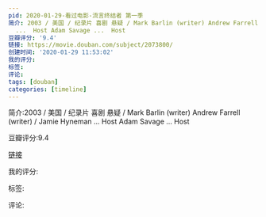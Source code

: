 ```yaml
---
pid: 2020-01-29-看过电影-流言终结者 第一季
简介: 2003 / 美国 / 纪录片 喜剧 悬疑 / Mark Barlin (writer) Andrew Farrell (writer) / Jamie Hyneman
  ...  Host Adam Savage ...  Host
豆瓣评分: '9.4'
链接: https://movie.douban.com/subject/2073800/
创建时间: '2020-01-29 11:53:02'
我的评分:
标签:
评论:
tags: [douban]
categories: [timeline]
---
```

简介:2003 / 美国 / 纪录片 喜剧 悬疑 / Mark Barlin (writer) Andrew Farrell (writer) / Jamie Hyneman ...  Host Adam Savage ...  Host

豆瓣评分:9.4

[链接](https://movie.douban.com/subject/2073800/)

我的评分:

标签:

评论:

